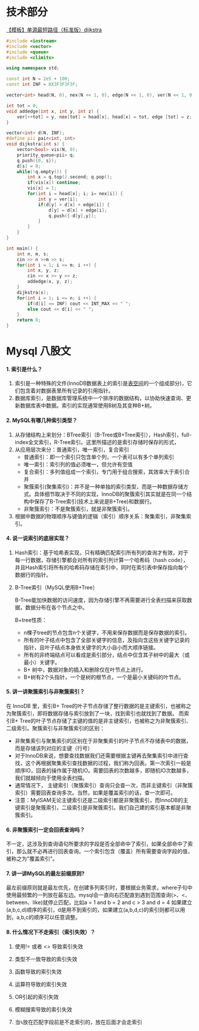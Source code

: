 # 技术部分

[【模板】单源最短路径（标准版）dijkstra](https://www.luogu.com.cn/problem/P4779)

```cpp
#include <iostream>
#include <vector>
#include <queue>
#include <climits>

using namespace std;

const int N = 2e5 + 100;
const int INF = 0X3F3F3F3F;

vector<int> head(N, 0), nex(N << 1, 0), edge(N << 1, 0), ver(N << 1, 0); 

int tot = 0;
void addedge(int x, int y, int z) {
	ver[++tot] = y, nex[tot] = head[x], head[x] = tot, edge [tot] = z;
}

vector<int> d(N, INF);
#define pii pair<int, int>
void dijkstra(int s) {
	vector<bool> vis(N, 0);
	priority_queue<pii> q;
	q.push({0, s});
	d[s] = 0;
	while(!q.empty()) {
		int x = q.top().second; q.pop();
		if(vis[x]) continue;
		vis[x] = 1; 
		for(int i = head[x]; i; i= nex[i]) {
			int y = ver[i];
			if(d[y] > d[x] + edge[i]) {
				d[y] = d[x] + edge[i];
				q.push({-d[y],y});
			}
		}
	}
}

int main() {
	int n, m, s;
	cin >> n >>m >> s;
	for(int i = 1; i <= m; i ++) {
		int x, y, z;
		cin >> x >> y >> z;
		addedge(x, y, z);
	}
	dijkstra(s);
	for(int i = 1; i <= n; i ++) {
		if(d[i] == INF) cout << INT_MAX << " ";
		else cout << d[i] << " "; 
	}
	return 0;
}
```



# Mysql 八股文

#### 1. 索引是什么？

1. 索引是一种特殊的文件(InnoDB数据表上的索引是[表空间](https://so.csdn.net/so/search?q=表空间&spm=1001.2101.3001.7020)的一个组成部分)，它们包含着对数据表里所有记录的引用指针。
2. 数据库索引，是数据库管理系统中一个排序的数据结构，以协助快速查询、更新数据库表中数据。索引的实现通常使用B树及其变种B+树。

#### 2. MySQL有哪几种索引类型？

1. 从存储结构上来划分：BTree索引（B-Tree或B+Tree索引），Hash索引，full-index全文索引，R-Tree索引。这里所描述的是索引存储时保存的形式，
2. 从应用层次来分：普通索引，唯一索引，复合索引
   - 普通索引：即一个索引只包含单个列，一个表可以有多个单列索引
   - 唯一索引：索引列的值必须唯一，但允许有空值
   - 复合索引：多列值组成一个索引，专门用于组合搜索，其效率大于索引合并
   - 聚簇索引(聚集索引)：并不是一种单独的索引类型，而是一种数据存储方式。具体细节取决于不同的实现，InnoDB的聚簇索引其实就是在同一个结构中保存了B-Tree索引(技术上来说是B+Tree)和数据行。
   - 非聚簇索引：不是聚簇索引，就是非聚簇索引。
3. 根据中数据的物理顺序与键值的逻辑（索引）顺序关系：聚集索引，非聚集索引。



#### 4. 说一说索引的底层实现？

1. Hash索引：基于哈希表实现，只有精确匹配索引所有列的查询才有效，对于每一行数据，存储引擎都会对所有的索引列计算一个哈希码（hash code），并且Hash索引将所有的哈希码存储在索引中，同时在索引表中保存指向每个数据行的指针。

2. B-Tree索引（MySQL使用B+Tree）

   B-Tree能加快数据的访问速度，因为存储引擎不再需要进行全表扫描来获取数据，数据分布在各个节点之中。

   B+tree性质：

   - n棵子tree的节点包含n个关键字，不用来保存数据而是保存数据的索引。
   - 所有的叶子结点中包含了全部关键字的信息，及指向含这些关键字记录的指针，且叶子结点本身依关键字的大小自小而大顺序链接。
   - 所有的非终端结点可以看成是索引部分，结点中仅含其子树中的最大（或最小）关键字。
   - B+ 树中，数据对象的插入和删除仅在叶节点上进行。
   - B+树有2个头指针，一个是树的根节点，一个是最小关键码的叶节点。

#### 5. 讲一讲聚簇索引与非聚簇索引？

在 InnoDB 里，索引B+ Tree的叶子节点存储了整行数据的是主键索引，也被称之为聚簇索引，即将数据存储与索引放到了一块，找到索引也就找到了数据。 而索引B+ Tree的叶子节点存储了主键的值的是非主键索引，也被称之为非聚簇索引、二级索引。聚簇索引与非聚簇索引的区别：

- 非聚集索引与聚集索引的区别在于非聚集索引的叶子节点不存储表中的数据，而是存储该列对应的主键（行号）
- 对于InnoDB来说，想要查找数据我们还需要根据主键再去聚集索引中进行查找，这个再根据聚集索引查找数据的过程，我们称为回表。第一次索引一般是顺序IO，回表的操作属于随机IO。需要回表的次数越多，即随机IO次数越多，我们就越倾向于使用全表扫描。
- 通常情况下， 主键索引（聚簇索引）查询只会查一次，而非主键索引（非聚簇索引）需要回表查询多次。当然，如果是覆盖索引的话，查一次即可。
- 注意：MyISAM无论主键索引还是二级索引都是非聚簇索引，而InnoDB的主键索引是聚簇索引，二级索引是非聚簇索引。我们自己建的索引基本都是非聚簇索引。



#### 6. 非聚簇索引一定会回表查询吗？

不一定，这涉及到查询语句所要求的字段是否全部命中了索引，如果全部命中了索引，那么就不必再进行回表查询。一个索引包含（覆盖）所有需要查询字段的值，被称之为"覆盖索引"。

#### 7. 讲一讲MySQL的最左前缀原则?

最左前缀原则就是最左优先，在创建多列索引时，要根据业务需求，where子句中使用最频繁的一列放在最左边。mysql会一直向右匹配直到遇到范围查询(>、<、between、like)就停止匹配，比如a = 1 and b = 2 and c > 3 and d = 4 如果建立(a,b,c,d)顺序的索引，d是用不到索引的，如果建立(a,b,d,c)的索引则都可以用到，a,b,c的顺序可以任意调整。

#### 8. 什么情况下不走索引（索引失效）？

1. 使用!= 或者 <> 导致索引失效

2. 类型不一致导致的索引失效

3. 函数导致的索引失效

4. 运算符导致的索引失效

5. OR引起的索引失效

6. 模糊搜索导致的索引失效

7. 当`%`放在匹配字段前是不走索引的，放在后面才会走索引

   

